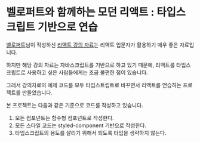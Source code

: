 # 벨로퍼트와 함께하는 모던 리액트 : 타입스크립트 기반으로 연습

[벨로퍼트](https://github.com/velopert)님이 작성하신 [리액트 강의 자료](https://react.vlpt.us/)는 리액트 입문자가 활용하기 매우 좋은 자료입니다.

하지만 해당 강의 자료는 자바스크립트를 기반으로 하고 있기 때문에, 리액트를 타입스크립트로 사용하고 싶은 사람들에게는 조금 불편한 점이 있습니다.

그래서 강의자료의 예제 코드를 모두 타입스트립트로 바꾸면서 리액트를 연습하는 프로젝트를 만들었습니다.

본 프로젝트는 다음과 같은 기준으로 코드를 작성하고 있습니다.

1. 모든 컴포넌트는 함수형 컴포넌트로 작성한다.
2. 모든 스타일 코드는 styled-component 기반으로 작성한다.
3. 타입스크립트의 용도를 살리기 위해서 되도록 타입을 생략하지 않는다.